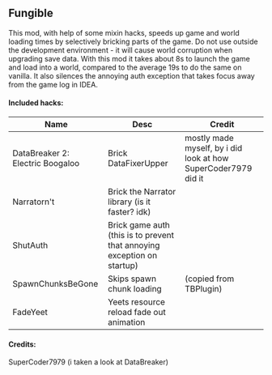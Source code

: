 ## Fungible
This mod, with help of some mixin hacks, speeds up game and world loading
times by selectively bricking parts of the game. Do not use outside the
development environment - it will cause world corruption when upgrading 
save data. With this mod it takes about 8s to launch the game and load into
a world, compared to the average 19s to do the same on vanilla. It also silences 
the annoying auth exception that takes focus away from the game log in IDEA.

#### Included hacks:
| Name                             | Desc                                                                    | Credit                                                         |
|----------------------------------|-------------------------------------------------------------------------|----------------------------------------------------------------|
| DataBreaker 2: Electric Boogaloo | Brick DataFixerUpper                                                    | mostly made myself, by i did look at how SuperCoder7979 did it |
| Narratorn't                      | Brick the Narrator library (is it faster? idk)                          |                                                                |
| ShutAuth                         | Brick game auth (this is to prevent that annoying exception on startup) |                                                                |
| SpawnChunksBeGone                | Skips spawn chunk loading                                               | (copied from TBPlugin)                                         |
| FadeYeet                         | Yeets resource reload fade out animation                                |                                                                |

#### Credits:
SuperCoder7979 (i taken a look at DataBreaker)
